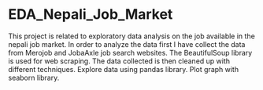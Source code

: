 # EDA_Nepali_Job_Market

This project is related to exploratory data analysis on the job available in the nepali job market.
In order to analyze the data first I have collect the data from Merojob and JobaAxle job search websites.
The BeautifulSoup library is used for web scraping.
The data collected is then cleaned up with different techniques. 
Explore data using pandas library.
Plot graph with seaborn library.
